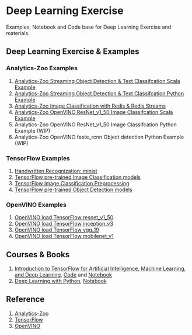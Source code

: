 # Deep Learning Exercise

Examples, Notebook and Code base for Deep Learning Exercise and materials.

## Deep Learning Exercise & Examples

### Analytics-Zoo Examples

1. [Analytics-Zoo Streaming Object Detection & Text Classifcation Scala Example](https://github.com/intel-analytics/analytics-zoo/tree/master/zoo/src/main/scala/com/intel/analytics/zoo/examples/streaming)
2. [Analytics-Zoo Streaming Object Detection & Text Classifcation Python Example](https://github.com/intel-analytics/analytics-zoo/tree/master/pyzoo/zoo/examples/streaming)
3. [Analytics-Zoo Image Classification with Redis & Redis Streams](https://github.com/qiyuangong/image_classification_redis)
4. [Analytics-Zoo OpenVINO ResNet_v1_50 Image Classifcation Scala Example](https://github.com/intel-analytics/analytics-zoo/tree/master/zoo/src/main/scala/com/intel/analytics/zoo/examples/vnni/openvino)
5. Analytics-Zoo OpenVINO ResNet_v1_50 Image Classifcation Python Example (WIP)
6. Analytics-Zoo OpenVINO faste_rcnn Object detection Python Example (WIP)

### TensorFlow Examples

1. [Handwritten Recognization: minist](https://github.com/qiyuangong/Deep_Learning_Exercise/tree/master/jupyter_notebook/tensorflow/image_classification/mnist)
2. [TensorFlow pre-trained Image Classification models](https://github.com/tensorflow/models/tree/master/research/slim)
3. [TensorFlow Image Classification Preprocessing](https://github.com/tensorflow/models/blob/master/research/slim/preprocessing/preprocessing_factory.py#L47)
4. [TensorFlow pre-trained Object Detection models](https://github.com/tensorflow/models/tree/master/research/object_detection)

### OpenVINO Examples

1. [OpenVINO load TensorFlow resnet_v1_50](https://github.com/qiyuangong/Deep_Learning_Exercise/blob/master/document/OpenVINO%20Resnet_v1_50.md)
2. [OpenVINO load TensorFlow inception_v3](https://github.com/qiyuangong/Deep_Learning_Exercise/blob/master/document/OpenVINO%Inception_v3.md)
3. [OpenVINO load TensorFlow vgg_19]()
4. [OpenVINO load TensorFlow mobilenet_v1]()

## Courses & Books

1. [Introduction to TensorFlow for Artificial Intelligence, Machine Learning, and Deep Learning](https://www.coursera.org/learn/introduction-tensorflow), [Code](https://github.com/qiyuangong/Deep_Learning_Exercise/tree/master/python/tensorflow/introduction-tensorflow) and [Notebook](https://github.com/qiyuangong/Deep_Learning_Exercise/tree/master/jupyter_notebook/tensorflow/introduction-tensorflow)
2. [Deep Learning with Python](https://github.com/fchollet/deep-learning-with-python-notebooks), [Notebook](https://github.com/qiyuangong/Deep_Learning_Exercise/tree/master/jupyter_notebook/tensorflow/deep-learning-with-python-notebooks)

## Reference

1. [Analytics-Zoo](https://github.com/intel-analytics/analytics-zoo)
2. [TensorFlow](https://www.tensorflow.org/)
3. [OpenVINO](https://software.intel.com/en-us/openvino-toolkit)
